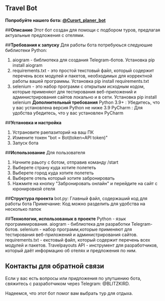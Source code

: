 ## **Travel Bot**
**Попробуйте нашего бота: [@Curort_planer_bot](https://t.me/Curort_planer_bot)**


##**Описание**
Этот бот создан для помощи с подбором туров, предлагая актуальные предложения с отелями.


##**Требования к запуску**
Для работы бота потребуюься следуюшие библиотеки Python:
1. aiogram - библиотека для создания Telegram-ботов.
  Установка pip install aiogram
2. requirements.txt - это простой текстовый файл, который содержит перечень всех модулей и пакетов, необходимых для корректной работы вашей программы.
  Установка pip install requirements.txt
4. selenium - это набор программ с открытым исходным кодом, которые применяют для тестирования веб-приложений и администрирования сайтов локально и в сети.
  Установка pip install selenium
**Дополнительный требования**
Python 3.9+ : Убедитесь, что у вас установлена версия Python не ниже 3.9
PyCharm : Для удобства убедитесь, что у вас установлен PyCharm 


##**Установка и настройка**
1. Устрановите раепазиторий на ваш ПК
2. Измените токен
   "bot = Bot(token=API token)"
3. Запуск бота


##**Использование**
Для пользователя
1. Начните раьоту с ботом, отправив команду /start
2. Выберете страну куда хотите полететь
3. Выберете город куда хотите полететь
4. Выберете отель который хотите забронировать
5. Нажмите на кнопку "Забронировать онлайн" и перейдите на сайт с юронировкой отеля


##**Структура проекта**
bot.py: Главный файл, содержаший код для работы бота
  Примечание:
Код можно разделить для удобства на несколько папок


##**Технологии, использованык в проекте**
  Python - язык программирования.
  aiogram - библиотека для разработки Telegram-ботов.
  selenium - набор программ,которые применяют для тестирования веб-приложений и администрирования сайтов.
  requirements.txt - екстовый файл, который содержит перечень всех модулей и пакетов.
  Travelpayouts API - инструмент для разработчиков, который даёт информацию об отелях и предложения по ним.


## **Контакты для обратной связи**
Если у вас есть вопросы или придложения по улутшению бота, свяжитесь с разработчиком через Telegram: @BLITZKIRD.

Надеемся, что этот бот помог вам выбрать тур для отдыха.
